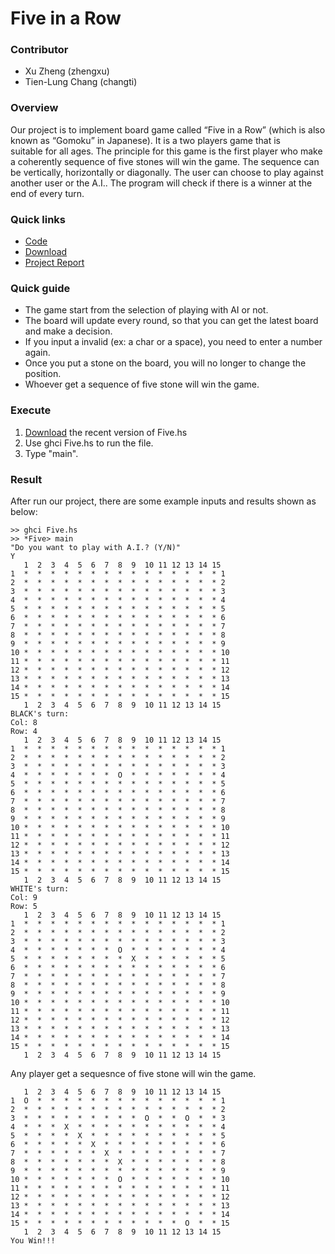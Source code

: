 # Five in a Row

### Contributor
* Xu Zheng (zhengxu) 
* Tien-Lung Chang (changti)

### Overview

   Our project is to implement board game called “Five in a Row” (which is 
   also known as “Gomoku” in Japanese). It is a two players game that is  
   suitable for all ages. The principle for this game is the first player 
   who make a coherently sequence of five stones will win the game. The 
   sequence can be vertically, horizontally or diagonally. The user can 
   choose to play against another user or the A.I.. The program will check 
   if there is a winner at the end of every turn.

### Quick links
*  [Code](https://github.com/ShannaChang/FiveInRow/blob/master/Five.hs)
*  [Download](https://github.com/ShannaChang/FiveInRow.git)
*  [Project Report](https://github.com/ShannaChang/FiveInRow/blob/master/Report_1.0.docx)

### Quick guide
*  The game start from the selection of playing with AI or not.
*  The board will update every round, so that you can get the latest board and make a decision.
*  If you input a invalid (ex: a char or a space), you need to enter a number again.
*  Once you put a stone on the board, you will no longer to change the position.
*  Whoever get a sequence of five stone will win the game. 

### Execute
1. [Download](https://github.com/ShannaChang/FiveInRow.git) the recent version of Five.hs
2. Use ghci Five.hs to run the file.
3. Type "main". 

### Result

   After run our project, there are some example inputs and results shown as below:

   ```
   >> ghci Five.hs
   >> *Five> main
   "Do you want to play with A.I.? (Y/N)"
   Y
      1  2  3  4  5  6  7  8  9  10 11 12 13 14 15
   1  *  *  *  *  *  *  *  *  *  *  *  *  *  *  * 1
   2  *  *  *  *  *  *  *  *  *  *  *  *  *  *  * 2
   3  *  *  *  *  *  *  *  *  *  *  *  *  *  *  * 3
   4  *  *  *  *  *  *  *  *  *  *  *  *  *  *  * 4
   5  *  *  *  *  *  *  *  *  *  *  *  *  *  *  * 5
   6  *  *  *  *  *  *  *  *  *  *  *  *  *  *  * 6
   7  *  *  *  *  *  *  *  *  *  *  *  *  *  *  * 7
   8  *  *  *  *  *  *  *  *  *  *  *  *  *  *  * 8
   9  *  *  *  *  *  *  *  *  *  *  *  *  *  *  * 9
   10 *  *  *  *  *  *  *  *  *  *  *  *  *  *  * 10
   11 *  *  *  *  *  *  *  *  *  *  *  *  *  *  * 11
   12 *  *  *  *  *  *  *  *  *  *  *  *  *  *  * 12
   13 *  *  *  *  *  *  *  *  *  *  *  *  *  *  * 13
   14 *  *  *  *  *  *  *  *  *  *  *  *  *  *  * 14
   15 *  *  *  *  *  *  *  *  *  *  *  *  *  *  * 15
      1  2  3  4  5  6  7  8  9  10 11 12 13 14 15
   BLACK's turn:
   Col: 8
   Row: 4
      1  2  3  4  5  6  7  8  9  10 11 12 13 14 15
   1  *  *  *  *  *  *  *  *  *  *  *  *  *  *  * 1
   2  *  *  *  *  *  *  *  *  *  *  *  *  *  *  * 2
   3  *  *  *  *  *  *  *  *  *  *  *  *  *  *  * 3
   4  *  *  *  *  *  *  *  O  *  *  *  *  *  *  * 4
   5  *  *  *  *  *  *  *  *  *  *  *  *  *  *  * 5
   6  *  *  *  *  *  *  *  *  *  *  *  *  *  *  * 6
   7  *  *  *  *  *  *  *  *  *  *  *  *  *  *  * 7
   8  *  *  *  *  *  *  *  *  *  *  *  *  *  *  * 8
   9  *  *  *  *  *  *  *  *  *  *  *  *  *  *  * 9
   10 *  *  *  *  *  *  *  *  *  *  *  *  *  *  * 10
   11 *  *  *  *  *  *  *  *  *  *  *  *  *  *  * 11
   12 *  *  *  *  *  *  *  *  *  *  *  *  *  *  * 12
   13 *  *  *  *  *  *  *  *  *  *  *  *  *  *  * 13
   14 *  *  *  *  *  *  *  *  *  *  *  *  *  *  * 14
   15 *  *  *  *  *  *  *  *  *  *  *  *  *  *  * 15
      1  2  3  4  5  6  7  8  9  10 11 12 13 14 15
   WHITE's turn:
   Col: 9
   Row: 5
      1  2  3  4  5  6  7  8  9  10 11 12 13 14 15
   1  *  *  *  *  *  *  *  *  *  *  *  *  *  *  * 1
   2  *  *  *  *  *  *  *  *  *  *  *  *  *  *  * 2
   3  *  *  *  *  *  *  *  *  *  *  *  *  *  *  * 3
   4  *  *  *  *  *  *  *  O  *  *  *  *  *  *  * 4
   5  *  *  *  *  *  *  *  *  X  *  *  *  *  *  * 5
   6  *  *  *  *  *  *  *  *  *  *  *  *  *  *  * 6
   7  *  *  *  *  *  *  *  *  *  *  *  *  *  *  * 7
   8  *  *  *  *  *  *  *  *  *  *  *  *  *  *  * 8
   9  *  *  *  *  *  *  *  *  *  *  *  *  *  *  * 9
   10 *  *  *  *  *  *  *  *  *  *  *  *  *  *  * 10
   11 *  *  *  *  *  *  *  *  *  *  *  *  *  *  * 11
   12 *  *  *  *  *  *  *  *  *  *  *  *  *  *  * 12
   13 *  *  *  *  *  *  *  *  *  *  *  *  *  *  * 13
   14 *  *  *  *  *  *  *  *  *  *  *  *  *  *  * 14
   15 *  *  *  *  *  *  *  *  *  *  *  *  *  *  * 15
      1  2  3  4  5  6  7  8  9  10 11 12 13 14 15
   ```   

   Any player get a sequesnce of five stone will win the game.

   ```
      1  2  3  4  5  6  7  8  9  10 11 12 13 14 15
   1  O  *  *  *  *  *  *  *  *  *  *  *  *  *  * 1
   2  *  *  *  *  *  *  *  *  *  *  *  *  *  *  * 2
   3  *  *  *  *  *  *  *  *  *  O  *  *  O  *  * 3
   4  *  *  *  X  *  *  *  *  *  *  *  *  *  *  * 4
   5  *  *  *  *  X  *  *  *  *  *  *  *  *  *  * 5
   6  *  *  *  *  *  X  *  *  *  *  *  *  *  *  * 6
   7  *  *  *  *  *  *  X  *  *  *  *  *  *  *  * 7
   8  *  *  *  *  *  *  *  X  *  *  *  *  *  *  * 8
   9  *  *  *  *  *  *  *  *  *  *  *  *  *  *  * 9
   10 *  *  *  *  *  *  *  O  *  *  *  *  *  *  * 10
   11 *  *  *  *  *  *  *  *  *  *  *  *  *  *  * 11
   12 *  *  *  *  *  *  *  *  *  *  *  *  *  *  * 12
   13 *  *  *  *  *  *  *  *  *  *  *  *  *  *  * 13
   14 *  *  *  *  *  *  *  *  *  *  *  *  *  *  * 14
   15 *  *  *  *  *  *  *  *  *  *  *  *  O  *  * 15
      1  2  3  4  5  6  7  8  9  10 11 12 13 14 15
   You Win!!!
   ```


